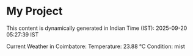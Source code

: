 # My Project

This content is dynamically generated in Indian Time (IST): 2025-09-20 05:27:39 IST


Current Weather in Coimbatore:
Temperature: 23.88 °C
Condition: mist
